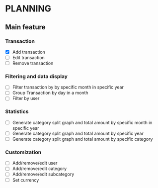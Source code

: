 # PLANNING

## Main feature

### Transaction
-[x] Add transaction  
-[ ] Edit transaction
-[ ] Remove transaction 

### Filtering and data display
- [ ] Filter transaction by by specific month in specific year
- [ ] Group Transaction by day in a month
- [ ] Filter by user

### Statistics
- [ ] Generate category split graph and total amount by specific month in specific year
- [ ] Generate category split graph and total amount by specific year
- [ ] Generate category split graph and total amount by specific category

### Customization
- [ ] Add/remove/edit user
- [ ] Add/remove/edit category
- [ ] Add/remove/edit subcategory
- [ ] Set currency